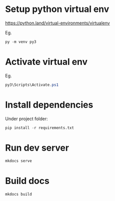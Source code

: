 # Setup python virtual env
https://python.land/virtual-environments/virtualenv

Eg.
```ps1
py -m venv py3
```

# Activate virtual env

Eg.
```ps1
py3\Scripts\Activate.ps1
```

# Install dependencies

Under project folder:

```python
pip install -r requirements.txt
```

# Run dev server

```ps1
mkdocs serve
```

# Build docs

```ps1
mkdocs build
```
